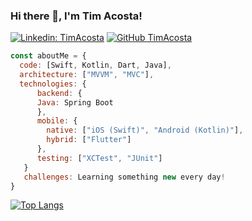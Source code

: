 
### Hi there 👋, I'm Tim Acosta!

</em></p>
[![Linkedin: TimAcosta](https://img.shields.io/badge/-TimAcosta-blue?style=flat-square&logo=Linkedin&logoColor=white&link=https://www.linkedin.com/in/tim-acosta-ross-74888678/)](https://www.linkedin.com/in/tim-acosta-ross-74888678/)
[![GitHub TimAcosta](https://img.shields.io/github/followers/timacosta?style=social)](https://github.com/timacosta)


```javascript
const aboutMe = {
  code: [Swift, Kotlin, Dart, Java],
  architecture: ["MVVM", "MVC"],
  technologies: {
      backend: { 
      Java: Spring Boot
      },
      mobile: {
        native: ["iOS (Swift)", "Android (Kotlin)"],
        hybrid: ["Flutter"]
      },
      testing: ["XCTest", "JUnit"]
   }
   challenges: Learning something new every day!
}
```
[![Top Langs](https://github-readme-stats.vercel.app/api/top-langs/?username=timacosta)](https://https://github.com/timacosta/github-readme-stats)
